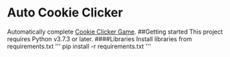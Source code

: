 # Auto Cookie Clicker
Automatically complete [Cookie Clicker Game](https://orteil.dashnet.org/cookieclicker/).
##Getting started
This project requires Python v3.7.3 or later.
####Libraries
Install libraries from requirements.txt
'''
pip install -r requirements.txt
'''